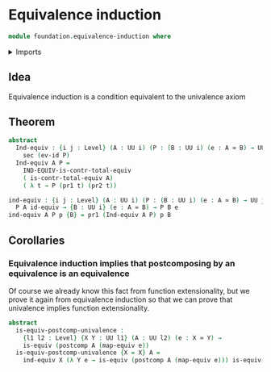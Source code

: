 # Equivalence induction

```agda
module foundation.equivalence-induction where
```

<details><summary>Imports</summary>
```agda
open import foundation-core.equivalence-induction public
open import foundation.dependent-pair-types
open import foundation.equivalences
open import foundation.functions
open import foundation.sections
open import foundation.univalence
open import foundation.universe-levels
```
</details>

## Idea

Equivalence induction is a condition equivalent to the univalence axiom

## Theorem

```agda
abstract
  Ind-equiv : {i j : Level} (A : UU i) (P : (B : UU i) (e : A ≃ B) → UU j) →
    sec (ev-id P)
  Ind-equiv A P =
    IND-EQUIV-is-contr-total-equiv
    ( is-contr-total-equiv A)
    ( λ t → P (pr1 t) (pr2 t))

ind-equiv : {i j : Level} (A : UU i) (P : (B : UU i) (e : A ≃ B) → UU j) →
  P A id-equiv → {B : UU i} (e : A ≃ B) → P B e
ind-equiv A P p {B} = pr1 (Ind-equiv A P) p B
```

## Corollaries

### Equivalence induction implies that postcomposing by an equivalence is an equivalence

Of course we already know this fact from function extensionality, but we prove it again from equivalence induction so that we can prove that univalence implies function extensionality.

```agda
abstract
  is-equiv-postcomp-univalence :
    {l1 l2 : Level} {X Y : UU l1} (A : UU l2) (e : X ≃ Y) →
    is-equiv (postcomp A (map-equiv e))
  is-equiv-postcomp-univalence {X = X} A =
    ind-equiv X (λ Y e → is-equiv (postcomp A (map-equiv e))) is-equiv-id
```

